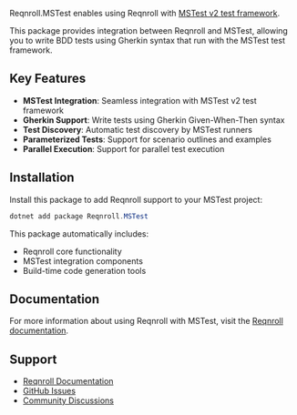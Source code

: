 ﻿Reqnroll.MSTest enables using Reqnroll with [MSTest v2 test framework](https://learn.microsoft.com/en-us/dotnet/core/testing/unit-testing-csharp-with-mstest).

This package provides integration between Reqnroll and MSTest, allowing you to write BDD tests using Gherkin syntax that run with the MSTest test framework.

## Key Features

- **MSTest Integration**: Seamless integration with MSTest v2 test framework
- **Gherkin Support**: Write tests using Gherkin Given-When-Then syntax
- **Test Discovery**: Automatic test discovery by MSTest runners
- **Parameterized Tests**: Support for scenario outlines and examples
- **Parallel Execution**: Support for parallel test execution

## Installation

Install this package to add Reqnroll support to your MSTest project:

```powershell
dotnet add package Reqnroll.MSTest
```

This package automatically includes:
- Reqnroll core functionality
- MSTest integration components
- Build-time code generation tools

## Documentation

For more information about using Reqnroll with MSTest, visit the [Reqnroll documentation](https://docs.reqnroll.net/).

## Support

- [Reqnroll Documentation](https://docs.reqnroll.net/)
- [GitHub Issues](https://github.com/reqnroll/Reqnroll/issues)
- [Community Discussions](https://github.com/reqnroll/Reqnroll/discussions)